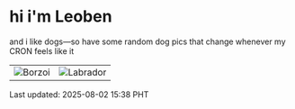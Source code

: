 # hi i'm Leoben

and i like dogs—so have some random dog pics that change whenever my CRON feels like it

|  |  |
|--------|----------|
| ![Borzoi](https://random-dog-vercel.vercel.app/api/random-borzoi?v=1754120332) | ![Labrador](https://random-dog-vercel.vercel.app/api/random-labrador?v=1754120332) |

Last updated: 2025-08-02 15:38 PHT
